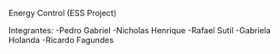 Energy Control (ESS Project)

Integrantes:
  -Pedro Gabriel
  -Nicholas Henrique
  -Rafael Sutil
  -Gabriela Holanda
  -Ricardo Fagundes
